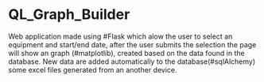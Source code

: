 # QL_Graph_Builder
Web application made using #Flask which alow the user to select an equipment and start/end date, after the user submits the selection the page will show an graph 
(#matplotlib), created based on the data found in the database. New data are added automatically to the database(#sqlAlchemy) some excel files generated from an another
device.
